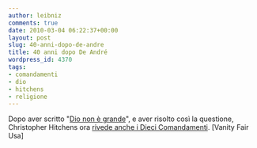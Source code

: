 ```yaml
---
author: leibniz
comments: true
date: 2010-03-04 06:22:37+00:00
layout: post
slug: 40-anni-dopo-de-andre
title: 40 anni dopo De André
wordpress_id: 4370
tags:
- comandamenti
- dio
- hitchens
- religione
---
```


Dopo aver scritto "[Dio non è grande](http://www.einaudi.it/libro/scheda/(isbn)/978880618337/)", e aver risolto così la questione, Christopher Hitchens ora [rivede anche i Dieci Comandamenti](http://www.vanityfair.com/culture/features/2010/04/hitchens-201004). [Vanity Fair Usa]
